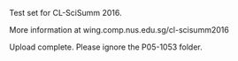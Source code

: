 Test set for CL-SciSumm 2016. 


More information at wing.comp.nus.edu.sg/cl-scisumm2016


Upload complete. Please ignore the P05-1053 folder.
